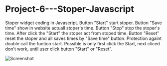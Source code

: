 # Project-6---Stoper-Javascript
Stoper widget coding in Javascript.
Button "Start" start stoper.
Button "Save time" show in website actuall stoper's time.
Button "Stop" stop the stoper's time. After click the "Start" the stoper act from stoped time.
Button "Reset" reset the stoper and all saves times by "Save time" button.
Protection againt double call the funtion start. Possible is only first click the Start, next cliced don't work, until user click button "Start" or "Reset".

![Screenshot](https://user-images.githubusercontent.com/106544444/193066684-01ecd855-462f-4c84-bb9c-f74ed380be21.png)
